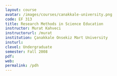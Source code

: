 ```yaml
---
layout: course
avatar: /images/courses/canakkale-university.png
code: EF 313
title: Research Methods in Science Education
instructor: Murat Kahveci
instructorurl: /murat
institution: Çanakkale Onsekiz Mart University
insturl:
clevel: Undergraduate
semester: Fall 2008
pdf:
web:
permalink: /pdh
---
```

